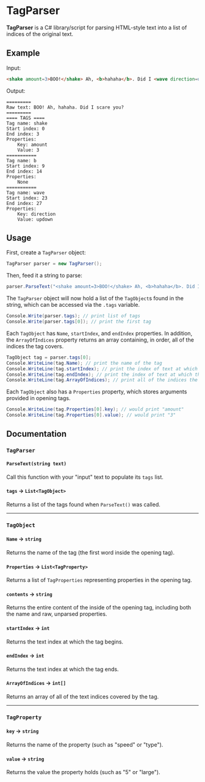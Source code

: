 # TagParser
<b>TagParser</b> is a C# library/script for parsing HTML-style text into a list of indices of the original text.

## Example
Input:
```html
<shake amount=3>BOO!</shake> Ah, <b>hahaha</b>. Did I <wave direction=updown>scare</wave> you? 
```
Output:
```
=========
Raw text: BOO! Ah, hahaha. Did I scare you? 
=========
==== TAGS ====
Tag name: shake
Start index: 0
End index: 3
Properties:
    Key: amount
    Value: 3
===========
Tag name: b
Start index: 9
End index: 14
Properties:
    None
===========
Tag name: wave
Start index: 23
End index: 27
Properties:
    Key: direction
    Value: updown
```

## Usage
First, create a `TagParser` object:
```cs
TagParser parser = new TagParser();
```

Then, feed it a string to parse:
```cs
parser.ParseText("<shake amount=3>BOO!</shake> Ah, <b>hahaha</b>. Did I <wave direction=updown>scare</wave> you?");
```

The `TagParser` object will now hold a list of the `TagObject`s found in the string, which can be accessed via the `.tags` variable.
```cs
Console.Write(parser.tags); // print list of tags
Console.Write(parser.tags[0]); // print the first tag
```

Each `TagObject` has `Name`, `startIndex`, and `endIndex` properties. In addition, the `ArrayOfIndices` property returns an array containing, in order, all of the indices the tag covers.
```cs
TagObject tag = parser.tags[0];
Console.WriteLine(tag.Name); // print the name of the tag
Console.WriteLine(tag.startIndex); // print the index of text at which the tag begun
Console.WriteLine(tag.endIndex); // print the index of text at which the tag ended
Console.WriteLine(tag.ArrayOfIndices); // print all of the indices the tag covers
```

Each `TagObject` also has a `Properties` property, which stores arguments provided in opening tags.
```cs
Console.WriteLine(tag.Properties[0].key); // would print "amount"
Console.WriteLine(tag.Properties[0].value); // would print "3"
```

## Documentation
### `TagParser`
#### `ParseText(string text)`
Call this function with your "input" text to populate its `tags` list.
#### `tags` -> `List<TagObject>`
Returns a list of the tags found when `ParseText()` was called.

<hr/>

### `TagObject`
#### `Name` -> `string`
Returns the name of the tag (the first word inside the opening tag).
#### `Properties` -> `List<TagProperty>`
Returns a list of `TagProperties` representing properties in the opening tag.
#### `contents` -> `string`
Returns the entire content of the inside of the opening tag, including both the name and raw, unparsed properties.
#### `startIndex` -> `int`
Returns the text index at which the tag begins.
#### `endIndex` -> `int`
Returns the text index at which the tag ends.
#### `ArrayOfIndices` -> `int[]`
Returns an array of all of the text indices covered by the tag.
<hr/>

### `TagProperty`
#### `key` -> `string`
Returns the name of the property (such as "speed" or "type").
#### `value` -> `string`
Returns the value the property holds (such as "5" or "large").